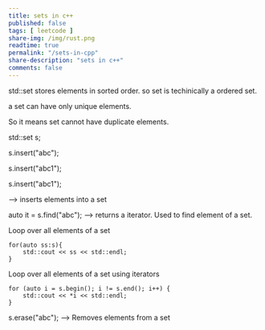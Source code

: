 ```yaml
---
title: sets in c++
published: false
tags: [ leetcode ]
share-img: /img/rust.png
readtime: true
permalink: "/sets-in-cpp"
share-description: "sets in c++"
comments: false
---
```

std::set<string> stores elements in sorted order.
so set is techinically a ordered set.

a set can have only unique elements.

So it means set cannot have duplicate elements.

std::set<string> s;

s.insert("abc");

s.insert("abc1");

s.insert("abc1");

 --> inserts elements into a set

auto it = s.find("abc");  --> returns a iterator.
Used to find element of a set.

Loop over all elements of a set

    for(auto ss:s){
        std::cout << ss << std::endl;
    }

Loop over all elements of a set using iterators

    for (auto i = s.begin(); i != s.end(); i++) {
        std::cout << *i << std::endl;
    }


s.erase("abc");  --> Removes elements from a set